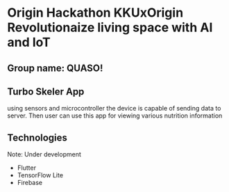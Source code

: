 # Origin Hackathon KKUxOrigin Revolutionaize living space with AI and IoT

## Group name: QUASO!

## Turbo Skeler App

using sensors and microcontroller the device is capable of sending data to server. Then user can use this app for viewing various nutrition information

## Technologies
Note: Under development
- Flutter
- TensorFlow Lite
- Firebase
